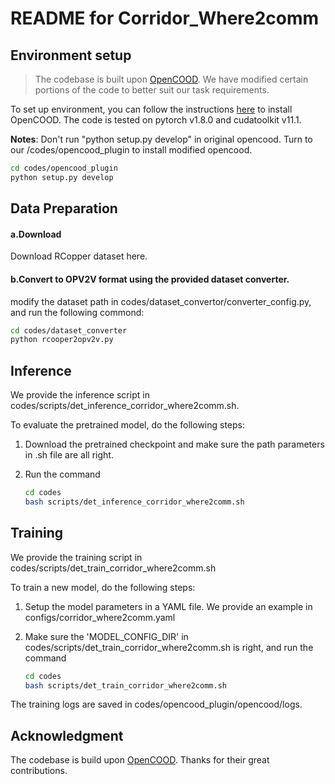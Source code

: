 # README for Corridor_Where2comm

## Environment setup
> The codebase is built upon [OpenCOOD](https://github.com/DerrickXuNu/OpenCOOD). We have modified certain portions of the code to better suit our task requirements.

To set up environment, you can follow the instructions [here](https://opencood.readthedocs.io/en/nost/md_files/installation.html) to install OpenCOOD. The code is tested on pytorch v1.8.0 and cudatoolkit v11.1.

<b>Notes</b>: Don't run "python setup.py develop" in original opencood. Turn to our /codes/opencood_plugin to install modified opencood.
```bash
cd codes/opencood_plugin
python setup.py develop
```

## Data Preparation
#### a.Download
Download RCopper dataset here.
#### b.Convert to OPV2V format using the provided dataset converter.
modify the dataset path in codes/dataset_convertor/converter_config.py, and run the following commond:
```bash
cd codes/dataset_converter
python rcooper2opv2v.py
```

## Inference
We provide the inference script in codes/scripts/det_inference_corridor_where2comm.sh.

To evaluate the pretrained model, do the following steps:

1. Download the pretrained checkpoint and make sure the path parameters in .sh file are all right.

2. Run the command

    ```bash
    cd codes
    bash scripts/det_inference_corridor_where2comm.sh
    ```

## Training
We provide the training script in codes/scripts/det_train_corridor_where2comm.sh

To train a new model, do the following steps:

1. Setup the model parameters in a YAML file. We provide an example in configs/corridor_where2comm.yaml

2. Make sure the 'MODEL_CONFIG_DIR' in codes/scripts/det_train_corridor_where2comm.sh is right, and run the command

    ```bash
    cd codes
    bash scripts/det_train_corridor_where2comm.sh
    ```

The training logs are saved in codes/opencood_plugin/opencood/logs.


## Acknowledgment
The codebase is build upon [OpenCOOD](https://github.com/DerrickXuNu/OpenCOOD). Thanks for their great contributions.
